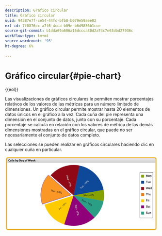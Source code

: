 ```yaml
---
description: Gráfico circular
title: Gráfico circular
uuid: 94387e7f-ce54-44fc-bfb8-b079e59aee02
exl-id: 7f0876cc-a7f6-4cca-b09e-b6d9836b1cce
source-git-commit: b1dda69a606a16dccca30d2a74c7e63dbd27936c
workflow-type: tm+mt
source-wordcount: '95'
ht-degree: 6%

---
```


# Gráfico circular{#pie-chart}

{{eol}}

Las visualizaciones de gráficos circulares le permiten mostrar porcentajes relativos de los valores de las métricas para un número limitado de dimensiones. Un gráfico circular permite mostrar hasta 20 elementos de datos únicos en el gráfico a la vez. Cada cuña del pie representa una dimensión en el conjunto de datos, junto con su porcentaje. Cada porcentaje se calcula en relación con los valores de métrica de las demás dimensiones mostradas en el gráfico circular, que puede no ser necesariamente el conjunto de datos completo.

Las selecciones se pueden realizar en gráficos circulares haciendo clic en cualquier cuña en particular.

![](assets/pie_chart.png)
